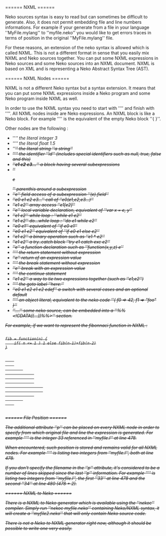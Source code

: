 ====== NXML ======

Neko sources syntax is easy to read but can sometimes be difficult to generate. Also, it does not permit embedding file and line numbers informations. For example if your generate from a file in your language ''MyFile.mylang'' to ''myfile.neko'' you would like to get errors traces in terms of position in the original ''MyFile.mylang'' file.

For these reasons, an extension of the neko syntax is allowed which is called NXML. This is not a different format in sense that you easily mix NXML and Neko sources together. You can put some NXML expressions in Neko sources and some Neko sources into an NXML document. NXML is based on XML and is representing a Neko Abstract Syntax Tree (AST).

====== NXML Nodes ======

NXML is not a different Neko syntax but a syntax extension. It means that you can put some NXML expressions inside a Neko program and some Neko program inside NXML as well.

In order to use the NXML syntax you need to start with ''<nxml>'' and finish with ''</nxml>''. All NXML nodes inside are Neko expressions. An NXML block is like a Neko block. For example ''<nxml></nxml>'' is the equivalent of the empty Neko block ''{ }''.

Other nodes are the following :

  * ''<i v="3"/>'' the literal integer 3
  * ''<f v="1.5"/>'' the literal float 1.5
  * ''<s v="a string"/>'' the literal string ''a string''
  * ''<v v="id"/>'' the identifier ''id'' (includes special identifiers such as null, true, false and this)
  * ''<b>e1 e2 e3...</b>'' a block having several subexpressions
  * ''<p>e</p>'' parenthis around a subexpression
  * ''<g v="field">e</g>'' field access of a subexpression ''(e).field''
  * ''<c>e0 e1 e2 e3...</c>'' call of ''e0(e1,e2,e3...)''
  * ''<a>e1 e2</a>'' array access ''e1[e2]''
  * ''<var><v v="x">e</v><v v="y"/></var>'' local variable declaration, equivalent of ''var x = e, y''
  * ''<while>e1 e2</while>'' while loop : ''while e1 e2''
  * ''<do>e1 e2</do>'' do...while loop : ''do e1 while e2''
  * ''<if>e0 e1</if>'' equivalent of ''if e0 e1''
  * ''<if>e0 e1 e2</if>'' equivalent of ''if e0 e1 else e2''
  * ''<o v="*">e1 e2</o>'' a binary operation such as ''e1 * e2''
  * ''<try v="exc">e1 e2</try>'' a try..catch block ''try e1 catch exc e2''
  * ''<function v="x:y:z">e</function>'' a function declaration such as ''function(x,y,z) e''
  * ''<return/>'' the return statement without expression
  * ''<return>e</return>'' return of an expression value
  * ''<break/>'' the break statement without expression
  * ''<break>e</break>'' break with an expression value
  * ''<continue/>'' the continue statement
  * ''<next>e1 e2</next>'' a way to tie two expressions together (such as ''e1;e2'')
  * ''<label v="here"/>'' the goto label ''here:''
  * ''<switch>e0 <case>e1 e2</case> <case>e1 e2</case> <default>edef</default></switch>'' a switch with several cases and an optional default
  * ''<object><v v="f0"><i v="42"/></v><v v="f1"><s v="foo"/></v></object>'' an object literal, equivalent to the neko code ''{ f0 => 42, f1 => "foo" }''
  * ''<neko>....</neko>'' some neko source, can be embedded into a ''%%<!CDATA[[...]]%%>'' section.

For example, if we want to represent the fibonnaci function in NXML :

<code neko>
fib = function(n) {
    if( n <= 1 ) 1 else fib(n-1)+fib(n-2)
}
</code>

<code>
<o v="=">
    <v v="fib"/>
    <function v="n">
        <if>
             <o v="<="><v v="n"/><i v="1"/></o>
             <i v="1"/>
             <o v="+">
                 <c><v v="fib"/><o v="-"><v v="n"/><i v="1"/></o></c>
                 <c><v v="fib"/><o v="-"><v v="n"/><i v="2"/></o></c>
             </o>
        </if>
    </function>
</o>
</code>

====== File Position ======

The additional attribute ''p'' can be placed on every NXML node in order to specify from which original file and line the expression is generated. For example ''<i v="33" p="myfile.l:478"/>'' is the integer 33 referenced in ''myfile.l'' at line 478.

When encountered, such position is stored and remains valid for all NXML nodes. For example ''<nxml><i v="33" p="myfile.l:478"/><i v="34"/></nxml>'' is listing two integers from ''myfile.l'', both at line 478.

If you don't specify the filename in the ''p'' attribute, it's considered to be a number of lines skipped since the last ''p'' information. For example ''<nxml><i v="33" p="myfile.l:478"/><i v="34" p="2"/></nxml>'' is listing two integers from ''myfile.l'', the first ''33'' at line 478 and the second ''34'' at line 480 (478 + 2).

====== NXML to Neko ======

There is a NXML to Neko generator which is available using the ''nekoc'' compiler. Simply run ''nekoc myfile.neko'' containing Neko/NXML syntax, it will create a ''myfile2.neko'' that will only contain Neko source code.

There is not a Neko to NXML generator right now, although it should be possible to write one very easily.